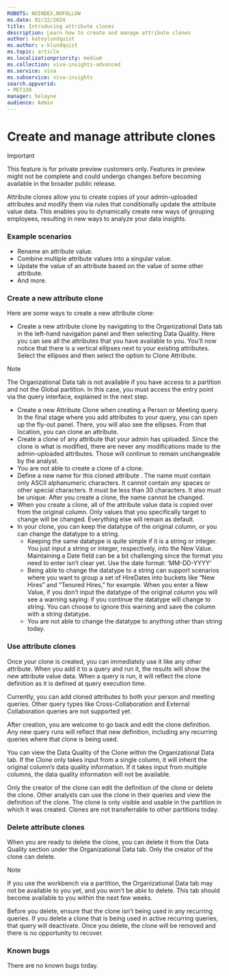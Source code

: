 ```yaml
---
ROBOTS: NOINDEX,NOFOLLOW
ms.date: 02/22/2024
title: Introducing attribute clones
description: Learn how to create and manage attribute clones
author: kateylundquist
ms.author: v-klundquist
ms.topic: article
ms.localizationpriority: medium 
ms.collection: viva-insights-advanced 
ms.service: viva 
ms.subservice: viva-insights 
search.appverid: 
- MET150 
manager: helayne
audience: Admin
---
```


# Create and manage attribute clones

>[!IMPORTANT]
> This feature is for private preview customers only. Features in preview might not be complete and could undergo changes before becoming available in the broader public release.

Attribute clones allow you to create copies of your admin-uploaded attributes and modify them via rules that conditionally update the attribute value data. This enables you to dynamically create new ways of grouping employees, resulting in new ways to analyze your data insights. 

### Example scenarios
- Rename an attribute value.
- Combine multiple attribute values into a singular value.
- Update the value of an attribute based on the value of some other attribute.
- And more.

### Create a new attribute clone
Here are some ways to create a new attribute clone:

- Create a new attribute clone by navigating to the Organizational Data tab in the left-hand navigation panel and then selecting Data Quality. Here you can see all the attributes that you have available to you. You’ll now notice that there is a vertical ellipses next to your existing attributes. Select the ellipses and then select the option to Clone Attribute.

>[!Note]
>The Organizational Data tab is not available if you have access to a partition and not the Global partition. In this case, you must access the entry point via the query interface, explained in the next step.

- Create a new Attribute Clone when creating a Person or Meeting query. In the final stage where you add attributes to your query, you can open up the fly-out panel. There, you will also see the ellipses. From that location, you can clone an attribute.
- Create a clone of any attribute that your admin has uploaded. Since the clone is what is modified, there are never any modifications made to the admin-uploaded attributes. Those will continue to remain unchangeable by the analyst.
- You are not able to create a clone of a clone. 
- Define a new name for this cloned attribute . The name must contain only ASCII alphanumeric characters. It cannot contain any spaces or other special characters. It must be less than 30 characters. It also must be unique. After you create a clone, the name cannot be changed.
- When you create a clone, all of the attribute value data is copied over from the original column. Only values that you specifically target to change will be changed. Everything else will remain as default.
- In your clone, you can keep the datatype of the original column, or you can change the datatype to a string.
    - Keeping the same datatype is quite simple if it is a string or integer. You just input a string or integer, respectively, into the New Value. Maintaining a Date field can be a bit challenging since the format you need to enter isn’t clear yet. Use the date format: ‘MM-DD-YYYY’
    - Being able to change the datatype to a string can support scenarios where you want to group a set of HireDates into buckets like “New Hires” and “Tenured Hires,” for example. When you enter a New Value, if you don’t input the datatype of the original column you will see a warning saying: if you continue the datatype will change to string. You can choose to ignore this warning and save the column with a string datatype.
    - You are not able to change the datatype to anything other than string today.

### Use attribute clones
Once your clone is created, you can immediately use it like any other attribute. When you add it to a query and run it, the results will show the new attribute value data. When a query is run, it will reflect the clone definition as it is defined at query execution time.

Currently, you can add cloned attributes to both your person and meeting queries. Other query types like Cross-Collaboration and External Collaboration queries are not supported yet.

After creation, you are welcome to go back and edit the clone definition. Any new query runs will reflect that new definition, including any recurring queries where that clone is being used.

You can view the Data Quality of the Clone within the Organizational Data tab. If the Clone only takes input from a single column, it will inherit the original column’s data quality information. If it takes input from multiple columns, the data quality information will not be available.

Only the creator of the clone can edit the definition of the clone or delete the clone. Other analysts can use the clone in their queries and view the definition of the clone. The clone is only visible and usable in the partition in which it was created. Clones are not transferrable to other partitions today.

### Delete attribute clones
When you are ready to delete the clone, you can delete it from the Data Quality section under the Organizational Data tab. Only the creator of the clone can delete.

>[!Note]
>If you use the workbench via a partition, the Organizational Data tab may not be available to you yet, and you won’t be able to delete. This tab should become available to you within the next few weeks.

Before you delete, ensure that the clone isn’t being used in any recurring queries. If you delete a clone that is being used in active recurring queries, that query will deactivate. Once you delete, the clone will be removed and there is no opportunity to recover.

### Known bugs
There are no known bugs today.
